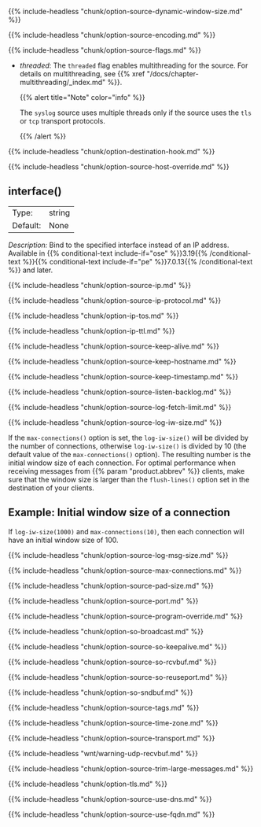 ---
---
<!-- DISCLAIMER: This file is based on the syslog-ng Open Source Edition documentation https://github.com/balabit/syslog-ng-ose-guides/commit/2f4a52ee61d1ea9ad27cb4f3168b95408fddfdf2 and is used under the terms of The syslog-ng Open Source Edition Documentation License. The file has been modified by Axoflow. -->
{{% include-headless "chunk/option-source-dynamic-window-size.md" %}}

{{% include-headless "chunk/option-source-encoding.md" %}}


{{% include-headless "chunk/option-source-flags.md" %}}

  - *threaded*: The `threaded` flag enables multithreading for the source. For details on multithreading, see {{% xref "/docs/chapter-multithreading/_index.md" %}}.
    
    {{% alert title="Note" color="info" %}}
    
    The `syslog` source uses multiple threads only if the source uses the `tls` or `tcp` transport protocols.
    
    {{% /alert %}}


{{% include-headless "chunk/option-destination-hook.md" %}}

{{% include-headless "chunk/option-source-host-override.md" %}}


## interface()

|          |        |
| -------- | ------ |
| Type:    | string |
| Default: | None   |

*Description:* Bind to the specified interface instead of an IP address. Available in {{% conditional-text include-if="ose" %}}3.19{{% /conditional-text %}}{{% conditional-text include-if="pe" %}}7.0.13{{% /conditional-text %}} and later.


{{% include-headless "chunk/option-source-ip.md" %}}

{{% include-headless "chunk/option-source-ip-protocol.md" %}}

{{% include-headless "chunk/option-ip-tos.md" %}}

{{% include-headless "chunk/option-ip-ttl.md" %}}

{{% include-headless "chunk/option-source-keep-alive.md" %}}

{{% include-headless "chunk/option-source-keep-hostname.md" %}}

{{% include-headless "chunk/option-source-keep-timestamp.md" %}}

{{% include-headless "chunk/option-source-listen-backlog.md" %}}

{{% include-headless "chunk/option-source-log-fetch-limit.md" %}}


{{% include-headless "chunk/option-source-log-iw-size.md" %}}

If the `max-connections()` option is set, the `log-iw-size()` will be divided by the number of connections, otherwise `log-iw-size()` is divided by 10 (the default value of the `max-connections()` option). The resulting number is the initial window size of each connection. For optimal performance when receiving messages from {{% param "product.abbrev" %}} clients, make sure that the window size is larger than the `flush-lines()` option set in the destination of your clients.


## Example: Initial window size of a connection

If `log-iw-size(1000)` and `max-connections(10)`, then each connection will have an initial window size of 100.



{{% include-headless "chunk/option-source-log-msg-size.md" %}}

{{% include-headless "chunk/option-source-max-connections.md" %}}

{{% include-headless "chunk/option-source-pad-size.md" %}}

{{% include-headless "chunk/option-source-port.md" %}}

{{% include-headless "chunk/option-source-program-override.md" %}}

{{% include-headless "chunk/option-so-broadcast.md" %}}

{{% include-headless "chunk/option-source-so-keepalive.md" %}}

{{% include-headless "chunk/option-source-so-rcvbuf.md" %}}

{{% include-headless "chunk/option-source-so-reuseport.md" %}}

{{% include-headless "chunk/option-so-sndbuf.md" %}}

{{% include-headless "chunk/option-source-tags.md" %}}

{{% include-headless "chunk/option-source-time-zone.md" %}}


{{% include-headless "chunk/option-source-transport.md" %}}

{{% include-headless "wnt/warning-udp-recvbuf.md" %}}


{{% include-headless "chunk/option-source-trim-large-messages.md" %}}

{{% include-headless "chunk/option-tls.md" %}}

{{% include-headless "chunk/option-source-use-dns.md" %}}

{{% include-headless "chunk/option-source-use-fqdn.md" %}}

